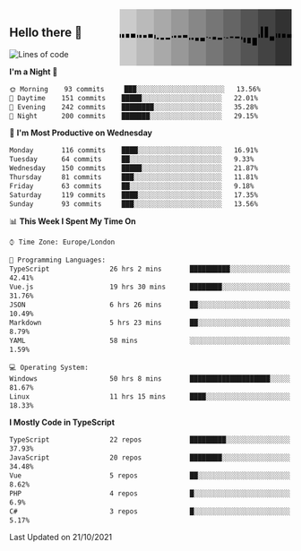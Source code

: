 <img width="307" align="right" src="https://raw.githubusercontent.com/SubZtep/SubZtep/master/assets/eq1.gif"/>

## Hello there 👋

<!--START_SECTION:waka-->
![Lines of code](https://img.shields.io/badge/From%20Hello%20World%20I%27ve%20Written-1.5%20million%20lines%20of%20code-blue)

**I'm a Night 🦉** 

```text
🌞 Morning    93 commits     ███░░░░░░░░░░░░░░░░░░░░░░   13.56% 
🌆 Daytime    151 commits    █████░░░░░░░░░░░░░░░░░░░░   22.01% 
🌃 Evening    242 commits    ████████░░░░░░░░░░░░░░░░░   35.28% 
🌙 Night      200 commits    ███████░░░░░░░░░░░░░░░░░░   29.15%

```
📅 **I'm Most Productive on Wednesday** 

```text
Monday       116 commits    ████░░░░░░░░░░░░░░░░░░░░░   16.91% 
Tuesday      64 commits     ██░░░░░░░░░░░░░░░░░░░░░░░   9.33% 
Wednesday    150 commits    █████░░░░░░░░░░░░░░░░░░░░   21.87% 
Thursday     81 commits     ███░░░░░░░░░░░░░░░░░░░░░░   11.81% 
Friday       63 commits     ██░░░░░░░░░░░░░░░░░░░░░░░   9.18% 
Saturday     119 commits    ████░░░░░░░░░░░░░░░░░░░░░   17.35% 
Sunday       93 commits     ███░░░░░░░░░░░░░░░░░░░░░░   13.56%

```


📊 **This Week I Spent My Time On** 

```text
⌚︎ Time Zone: Europe/London

💬 Programming Languages: 
TypeScript               26 hrs 2 mins       ██████████░░░░░░░░░░░░░░░   42.41% 
Vue.js                   19 hrs 30 mins      ████████░░░░░░░░░░░░░░░░░   31.76% 
JSON                     6 hrs 26 mins       ██░░░░░░░░░░░░░░░░░░░░░░░   10.49% 
Markdown                 5 hrs 23 mins       ██░░░░░░░░░░░░░░░░░░░░░░░   8.79% 
YAML                     58 mins             ░░░░░░░░░░░░░░░░░░░░░░░░░   1.59%

💻 Operating System: 
Windows                  50 hrs 8 mins       ████████████████████░░░░░   81.67% 
Linux                    11 hrs 15 mins      ████░░░░░░░░░░░░░░░░░░░░░   18.33%

```

**I Mostly Code in TypeScript** 

```text
TypeScript               22 repos            █████████░░░░░░░░░░░░░░░░   37.93% 
JavaScript               20 repos            ████████░░░░░░░░░░░░░░░░░   34.48% 
Vue                      5 repos             ██░░░░░░░░░░░░░░░░░░░░░░░   8.62% 
PHP                      4 repos             █░░░░░░░░░░░░░░░░░░░░░░░░   6.9% 
C#                       3 repos             █░░░░░░░░░░░░░░░░░░░░░░░░   5.17%

```



 Last Updated on 21/10/2021
<!--END_SECTION:waka-->

